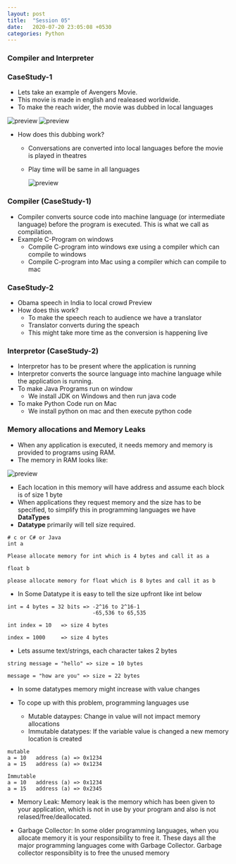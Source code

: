 ```yaml
---
layout: post
title:  "Session 05"
date:   2020-07-20 23:05:08 +0530
categories: Python
---
```

### Compiler and Interpreter

### CaseStudy-1
* Lets take an example of Avengers Movie. 
* This movie is made in english and realeased worldwide. 
* To make the reach wider, the movie was dubbed in local languages

![preview](../../../../assets/python06.jpg)
![preview](../../../../assets/python07.jpg)

* How does this dubbing work?
  * Conversations are converted into local languages before the movie is played in theatres
  * Play time will be same in all languages

    ![preview](../../../../assets/python08.jpg)

### Compiler (CaseStudy-1)
* Compiler converts source code into machine language (or intermediate language) before the program is executed. This is what we call as compilation.
* Example C-Program on windows
  * Compile C-program into windows exe using a compiler which can compile to windows
  * Compile C-program into Mac using a compiler which can compile to mac

### CaseStudy-2
* Obama speech in India to local crowd Preview
* How does this work?
  * To make the speech reach to audience we have a translator
  * Translator converts during the speach
  * This might take more time as the conversion is happening live
  
### Interpretor (CaseStudy-2)
* Interpretor has to be present where the application is running
* Interpretor converts the source language into machine language while the application is running.
* To make Java Programs run on window
  * We install JDK on Windows and then run java code
* To make Python Code run on Mac
  * We install python on mac and then execute python code

### Memory allocations and Memory Leaks
* When any application is executed, it needs memory and memory is provided to programs using RAM.
* The memory in RAM looks like:

![preview](../../../../assets/python06.png)

* Each location in this memory will have address and assume each block is of size 1 byte
* When applications they request memory and the size has to be specified, to simplify this in programming languages we have __DataTypes__
* __Datatype__ primarily will tell size required.
```
# c or C# or Java
int a

Please allocate memory for int which is 4 bytes and call it as a

float b

please allocate memory for float which is 8 bytes and call it as b
```
* In Some Datatype it is easy to tell the size upfront like int below
```
int = 4 bytes = 32 bits => -2^16 to 2^16-1
                           -65,536 to 65,535

int index = 10   => size 4 bytes

index = 1000     => size 4 bytes
```
* Lets assume text/strings, each character takes 2 bytes
```
string message = "hello" => size = 10 bytes

message = "how are you" => size = 22 bytes
```
* In some datatypes memory might increase with value changes

* To cope up with this problem, programming languages use

  * Mutable dataypes: Change in value will not impact memory allocations
  * Immutable datatypes: If the variable value is changed a new memory location is created
```
mutable
a = 10   address (a) => 0x1234
a = 15   address (a) => 0x1234
```
```
Immutable
a = 10   address (a) => 0x1234
a = 15   address (a) => 0x2345
```
* Memory Leak: Memory leak is the memory which has been given to your application, which is not in use by your program and also is not relased/free/deallocated.

* Garbage Collector: In some older programming languages, when you allocate memory it is your responsibility to free it. These days all the major programming languages come with Garbage Collector. Garbage collector responsiblity is to free the unused memory